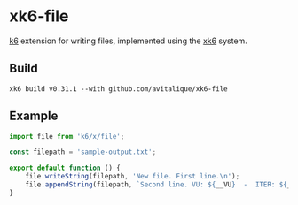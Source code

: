 # xk6-file
[k6](https://github.com/loadimpact/k6) extension for writing files, implemented using the 
[xk6](https://github.com/k6io/xk6) system.

## Build
```shell
xk6 build v0.31.1 --with github.com/avitalique/xk6-file
```

## Example
```javascript
import file from 'k6/x/file';

const filepath = 'sample-output.txt';

export default function () {
    file.writeString(filepath, 'New file. First line.\n');
    file.appendString(filepath, `Second line. VU: ${__VU}  -  ITER: ${__ITER}`);
}
```